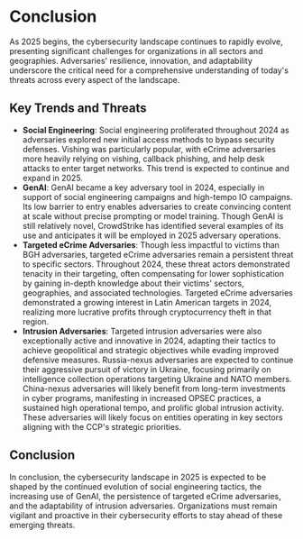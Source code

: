 # Conclusion

As 2025 begins, the cybersecurity landscape continues to rapidly evolve, presenting significant challenges for organizations in all sectors and geographies. Adversaries' resilience, innovation, and adaptability underscore the critical need for a comprehensive understanding of today's threats across every aspect of the landscape.

## Key Trends and Threats

*   **Social Engineering**: Social engineering proliferated throughout 2024 as adversaries explored new initial access methods to bypass security defenses. Vishing was particularly popular, with eCrime adversaries more heavily relying on vishing, callback phishing, and help desk attacks to enter target networks. This trend is expected to continue and expand in 2025.
*   **GenAI**: GenAI became a key adversary tool in 2024, especially in support of social engineering campaigns and high-tempo IO campaigns. Its low barrier to entry enables adversaries to create convincing content at scale without precise prompting or model training. Though GenAI is still relatively novel, CrowdStrike has identified several examples of its use and anticipates it will be employed in 2025 adversary operations.
*   **Targeted eCrime Adversaries**: Though less impactful to victims than BGH adversaries, targeted eCrime adversaries remain a persistent threat to specific sectors. Throughout 2024, these threat actors demonstrated tenacity in their targeting, often compensating for lower sophistication by gaining in-depth knowledge about their victims' sectors, geographies, and associated technologies. Targeted eCrime adversaries demonstrated a growing interest in Latin American targets in 2024, realizing more lucrative profits through cryptocurrency theft in that region.
*   **Intrusion Adversaries**: Targeted intrusion adversaries were also exceptionally active and innovative in 2024, adapting their tactics to achieve geopolitical and strategic objectives while evading improved defensive measures. Russia-nexus adversaries are expected to continue their aggressive pursuit of victory in Ukraine, focusing primarily on intelligence collection operations targeting Ukraine and NATO members. China-nexus adversaries will likely benefit from long-term investments in cyber programs, manifesting in increased OPSEC practices, a sustained high operational tempo, and prolific global intrusion activity. These adversaries will likely focus on entities operating in key sectors aligning with the CCP's strategic priorities.

## Conclusion

In conclusion, the cybersecurity landscape in 2025 is expected to be shaped by the continued evolution of social engineering tactics, the increasing use of GenAI, the persistence of targeted eCrime adversaries, and the adaptability of intrusion adversaries. Organizations must remain vigilant and proactive in their cybersecurity efforts to stay ahead of these emerging threats.